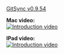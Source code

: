 [GitSync v0.9.54](https://github.com/eonist/GitSync/releases/tag/0.9.54) 

**Mac video:**  
[![Introduction video](https://i.vimeocdn.com/video/538879286_590x332.jpg)](https://vimeo.com/gitsync/intro)

**IPad video:**  
[![Introduction video](https://i.vimeocdn.com/video/539019703_590x332.jpg)](https://vimeo.com/gitsync/ipad)

